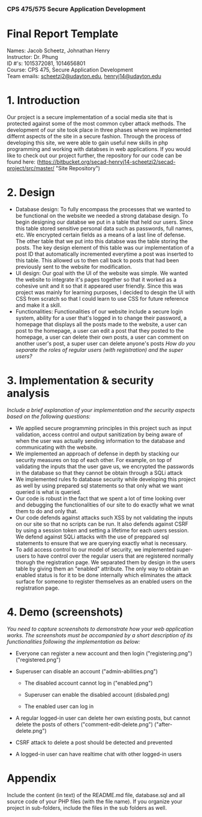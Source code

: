 ### CPS 475/575 Secure Application Development

# Final Report Template

Names: Jacob Scheetz, Johnathan Henry <br />
Instructor: Dr. Phung <br />
ID #'s: 1015372081, 1014656801 <br />
Course: CPS 475, Secure Application Development <br />
Team emails: scheetzj2@udayton.edu, henryj14@udayton.edu




# 1. Introduction

Our project is a secure implementation of a social media site that is protected against some of the most common cyber attack methods. The development of our site took place in three phases where we implemented differnt aspects of the site in a secure fashion. Through the process of developing this site, we were able to gain useful new skills in php programming and working with databses in web applications. If you would like to check out our project further, the repository for our code can be found here: (https://bitbucket.org/secad-henryj14-scheetzj2/secad-project/src/master/ "Site Repository")

# 2. Design



*   Database design: To fully encompass the processes that we wanted to be functional on the website we needed a strong database design. To begin designing our databse we put in a table that held our users. Since this table stored sensitive personal data such as passwords, full names, etc. We encrypted certain fields as a means of a last line of defense. The other table that we put into this databse was the table storing the posts. The key design element of this table was our implementation of a post ID that automatically incremented everytime a post was inserted to this table. This allowed us to then call back to posts that had been previously sent to the website for modification.  
*   UI design: Our goal with the UI of the website was simple. We wanted the website to integrate it's pages together so that it worked as a cohesive unit and it so that it appeared user friendly. Since this was project was mainly for learning purposes, I decided to desgin the UI with CSS from scratch so that I could learn to use CSS for future reference and make it a skill. 
*   Functionalities: Functionalities of our website include a secure login system, ability for a user that's logged in to change their password, a homepage that displays all the posts made to the website, a user can post to the homepage, a user can edit a post that they posted to the homepage, a user can delete their own posts, a user can comment on another user's post, a super user can delete anyone's posts  _How do you separate the roles of regular users (with registration) and the super users?_

# 3. Implementation & security analysis

_Include a brief explanation of your implementation and the security aspects based on the following questions:_

*   We applied secure programming principles in this project such as input validation, access control and output sanitization by being aware of when the user was actually sending information to the database and communicating with the website. 
*   We implemented an approach of defense in depth by stacking our security measures on top of each other. For example, on top of validating the inputs that the user gave us, we encrypted the passwords in the database so that they cannot be obtain through a SQLi attack
*   We implemented rules fo database security while developing this project as well by using prepared sql statements so that only what we want queried is what is queried. 
*   Our code is robust in the fact that we spent a lot of time looking over and debugging the functionalities of our site to do exactly what we wnat them to do and only that.
*   Our code defends against attacks such XSS by not validating the inputs on our site so that no scripts can be run. It also defends against CSRF by using a session token and setting a lifetime for each users session. We defend against SQLi attacks with the use of preppared sql statements to ensure that we are querying exactly what is necessary. 
*   To add access control to our model of security, we implemented super-users to have control over the regular users that are registered normally thorugh the registration page. We separated them by design in the users table by giving them an "enabled" attribute. The only way to obtain an enabled status is for it to be done internally which eliminates the attack surface for someone to register themselves as an enabled users on the registration page.




# 4. Demo (screenshots)

_You need to capture screenshots to demonstrate how your web application works. The screenshots must be accompanied by a short description of its functionalities following the implementation as below:_

*   Everyone can register a new account and then login
	("registering.png") ("registered.png")
*   Superuser can disable an account 
	("admin-abilities.png")
    *   The disabled account cannot log in
    ("enabled.png")

    *   Superuser can enable the disabled account
    (disbaled.png)
    *   The enabled user can log in
*   A regular logged-in user can delete her own existing posts, but cannot delete the posts of others
	("comment-edit-delete.png") ("after-delete.png")
*   CSRF attack to delete a post should be detected and prevented

*   A logged-in user can have realtime chat with other logged-in users

# Appendix

Include the content (in text) of the README.md file, database.sql and all source code of your PHP files (with the file name).
If you organize your project in sub-folders, include the files in the sub folders as well.